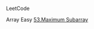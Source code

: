 LeetCode 

Array
Easy
[53.Maximum Subarray](_https://github.com/Shuhuasong/LeetCode1/blob/master/CSIS313-%20Data%20Structure/LeetCode/src/Array/Easy/_53_MaximumSubarray.java)